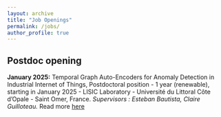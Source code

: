 ```yaml
---
layout: archive
title: "Job Openings"
permalink: /jobs/
author_profile: true
---
```


## Postdoc opening

**January 2025:** Temporal Graph Auto-Encoders for Anomaly Detection in Industrial Internet of Things, Postdoctoral position - 1 year (renewable), starting in January 2025 - LISIC Laboratory - Université du Littoral Côte d’Opale - Saint Omer, France. 
*Supervisors : Esteban Bautista, Claire Guilloteau.*
Read more [here](../files/Postdoc2025_EBCG.pdf)
